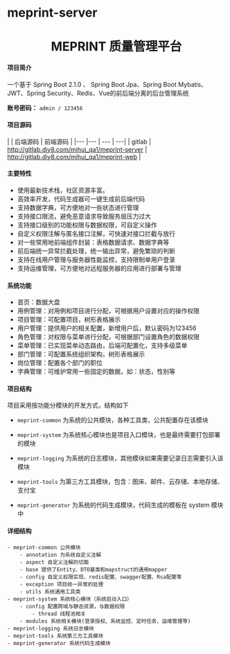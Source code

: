 # meprint-server
<h1 style="text-align: center">MEPRINT 质量管理平台</h1>
<div style="text-align: center">


</div>

#### 项目简介
一个基于 Spring Boot 2.1.0 、 Spring Boot Jpa、Spring Boot Mybatis、 JWT、Spring Security、Redis、Vue的前后端分离的后台管理系统


**账号密码：** `admin / 123456`

#### 项目源码

|          |    后端源码                                         |    前端源码                                     |
|--- |---  |                                                 --- |                                              ---|
|  gitlab  |  http://gitlab.diy8.com/mihui_qa1/meprint-server    |  http://gitlab.diy8.com/mihui_qa1/meprint-web   |

#### 主要特性
- 使用最新技术栈，社区资源丰富。
- 高效率开发，代码生成器可一键生成前后端代码
- 支持数据字典，可方便地对一些状态进行管理
- 支持接口限流，避免恶意请求导致服务层压力过大
- 支持接口级别的功能权限与数据权限，可自定义操作
- 自定义权限注解与匿名接口注解，可快速对接口拦截与放行
- 对一些常用地前端组件封装：表格数据请求、数据字典等
- 前后端统一异常拦截处理，统一输出异常，避免繁琐的判断
- 支持在线用户管理与服务器性能监控，支持限制单用户登录
- 支持运维管理，可方便地对远程服务器的应用进行部署与管理

####  系统功能
- 首页：数据大盘
- 用例管理：对用例和项目进行分配，可根据用户设置对应的操作权限
- 项目管理：可配置项目，树形表格展示
- 用户管理：提供用户的相关配置，新增用户后，默认密码为123456
- 角色管理：对权限与菜单进行分配，可根据部门设置角色的数据权限
- 菜单管理：已实现菜单动态路由，后端可配置化，支持多级菜单
- 部门管理：可配置系统组织架构，树形表格展示
- 岗位管理：配置各个部门的职位
- 字典管理：可维护常用一些固定的数据，如：状态，性别等

#### 项目结构
项目采用按功能分模块的开发方式，结构如下

- `meprint-common` 为系统的公共模块，各种工具类，公共配置存在该模块

- `meprint-system` 为系统核心模块也是项目入口模块，也是最终需要打包部署的模块

- `meprint-logging` 为系统的日志模块，其他模块如果需要记录日志需要引入该模块

- `meprint-tools` 为第三方工具模块，包含：图床、邮件、云存储、本地存储、支付宝

- `meprint-generator` 为系统的代码生成模块，代码生成的模板在 system 模块中

#### 详细结构

```
- meprint-common 公共模块
    - annotation 为系统自定义注解
    - aspect 自定义注解的切面
    - base 提供了Entity、DTO基类和mapstruct的通用mapper
    - config 自定义权限实现、redis配置、swagger配置、Rsa配置等
    - exception 项目统一异常的处理
    - utils 系统通用工具类
- meprint-system 系统核心模块（系统启动入口）
	- config 配置跨域与静态资源，与数据权限
	    - thread 线程池相关
	- modules 系统相关模块(登录授权、系统监控、定时任务、运维管理等)
- meprint-logging 系统日志模块
- meprint-tools 系统第三方工具模块
- meprint-generator 系统代码生成模块
```